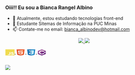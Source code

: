 ### Oiii!! Eu sou a Bianca Rangel Albino 

- 🔭 Atualmente, estou estudando tecnologias front-end
- 🌱 Estudante Sitemas de Informação na PUC Minas
- 📫 Contate-me no email: bianca_albinodev@hotmail.com

<div align="center">
  <a href="https://github.com/bianca-rangel-albino">
  <img height="150em" src="https://github-readme-stats.vercel.app/api?username=bianca-rangel-albino&show_icons=true&theme=dracula&include_all_commits=true&count_private=true"/>
  <img height="150em" src="https://github-readme-stats.vercel.app/api/top-langs/?username=bianca-rangel-albino&layout=compact&langs_count=7&theme=dracula"/>
</div>
<div style="display: inline_block"><br>
  <img align="center" alt="Rafa-Js" height="20" width="30" src="https://raw.githubusercontent.com/devicons/devicon/master/icons/javascript/javascript-plain.svg">
  <img align="center" alt="Rafa-HTML" height="20" width="30" src="https://raw.githubusercontent.com/devicons/devicon/master/icons/html5/html5-original.svg">
  <img align="center" alt="Rafa-CSS" height="20" width="30" src="https://raw.githubusercontent.com/devicons/devicon/master/icons/css3/css3-original.svg">
  <img align="center" alt="Rafa-Csharp" height="20" width="30" src="https://raw.githubusercontent.com/devicons/devicon/master/icons/csharp/csharp-original.svg">
</div>
  
##
  <div>
     <a href="https://www.linkedin.com/in/bianca-rangel-albino-58b1781ab/" target="_blank"><img src="https://img.shields.io/badge/-LinkedIn-%230077B5?style=for-the-badge&logo=linkedin&logoColor=white" target="_blank"></a> 
  </div>


